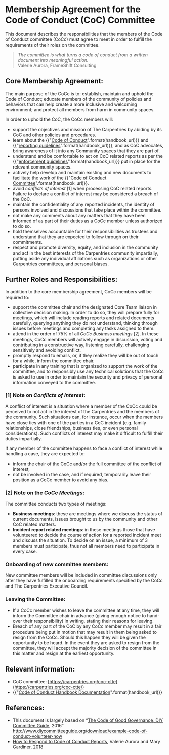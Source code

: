 # Membership Agreement for the Code of Conduct (CoC) Committee 

This document describes the responsibilities that the members of the Code of Conduct committee (CoCc) must agree to meet in order to fulfill the requirements of their roles on the committee.

> *The committee is what turns a code of conduct from a written document into meaningful action.*  
> Valerie Aurora, FrameShift Consulting

## Core Membership Agreement:

The main purpose of the CoCc is to: establish, maintain and uphold the Code of Conduct; educate members of the community of policies and behaviors that can help create a more inclusive and welcoming environment; and protect all members from harm in community spaces.

In order to uphold the CoC, the CoCc members will:

* support the objectives and mission of The Carpentries by abiding by its CoC and other policies and procedures.
* learn about the {{"[Code of Conduct]({}/policies/coc/)".format(handbook_url)}} and {{"[reporting guidelines]({}/policies/coc/incident-reporting)".format(handbook_url)}}, and as CoC advocates, bring awareness of it into any Community spaces that they are part of.  
* understand and be comfortable to act on CoC related reports as per the {{"[enforcement guidelines]({}/policies/coc/enforcement-guidelines)".format(handbook_url)}} put in place for the relevant community spaces.
* actively help develop and maintain existing and new documents to facilitate the work of the {{"[Code of Conduct Committee]({}/policies/coc/)".format(handbook_url)}}. 
* avoid *conflicts of interest* [1] when processing CoC related reports. Failure to declare a conflict of interest may be considered a breach of the CoC.
* maintain the confidentiality of any reported incidents, the identity of persons involved and discussions that take place within the committee.
* not make any comments about any matters that they have been informed of as part of their duties as a CoCc member unless authorized to do so.
* hold themselves accountable for their responsibilities as trustees and understand that they are expected to follow through on their commitments.
* respect and promote diversity, equity, and inclusion in the community and act in the best interests of the Carpentries community impartially, putting aside any individual affiliations such as organizations or other Carpentries committees, and personal biases.


## Further Roles and Responsibilities:

In addition to the core membership agreement, CoCc members will be required to:

* support the committee chair and the designated Core Team liaison in collective decision making. In order to do so, they will prepare fully for meetings, which will include reading reports and related documents carefully, querying anything they do not understand, thinking through issues before meetings and completing any tasks assigned to them.
* attend in the order of 75% of all *CoCc Business meetings* [2]. In these meetings, CoCc members will actively engage in discussion, voting and contributing in a constructive way, listening carefully, challenging sensitively and avoiding conflict. 
* promptly respond to emails, or, if they realize they will be out of touch for a while, inform the committee chair.
* participate in any training that is organized to support the work of the committee, and to responsibly use any technical solutions that the CoCc is asked to use in order to maintain the security and privacy of personal information conveyed to the committee.


### [1] Note on *Conflicts of Interest*:

A conflict of interest is a situation where a member of the CoCc could be perceived to not act in the interest of the Carpentries and the members of the community. Such situations can, for instance, occur when the members have close ties with one of the parties in a CoC incident (e.g. family relationships, close friendships, business ties, or even personal considerations). Such conflicts of interest may make it difficult to fulfill their duties impartially.


If any member of the committee happens to face a conflict of interest while handling a case, they are  expected to:
* inform the chair of the CoCc and/or the full committee of the conflict of interest, 
* not be involved in the case, and if required, temporarily leave their position as a CoCc member to avoid any bias.


### [2] Note on the *CoCc Meetings*: 

The committee conducts two types of meetings: 

* **Business meetings**: these are meetings where we discuss the status of current documents, issues brought to us by the community and other CoC related matters.
* **Incident report related meetings**: in these meetings those that have volunteered to decide the course of action for a reported incident meet and discuss the situation. To decide on an issue, a minimum of 3 members must participate, thus not all members need to participate in every case.


### Onboarding of new committee members:

New committee members will be included in committee discussions only after they have fulfilled the onboarding requirements specified by the CoCc and The Carpentries Executive Council.


### Leaving the Committee:

* If a CoCc member wishes to leave the committee at any time, they will inform the Committee chair in advance (giving enough notice to hand-over their responsibility) in writing, stating their reasons for leaving.
* Breach of any part of the CoC by any CoCc member may result in a fair procedure being put in motion that may result in them being asked to resign from the CoCc. Should this happen they will be given the opportunity to be heard. In the event they are asked to resign from the committee, they will accept the majority decision of the committee in this matter and resign at the earliest opportunity.


## Relevant information:

* CoC committee: [https://carpentries.org/coc-ctte](https://carpentries.org/coc-ctte/)
* {{"[Code of Conduct Handbook Documentation]({}/policies/coc/)".format(handbook_url)}}


## References:

* This document is largely based on “[The Code of Good Governance, DIY Committee Guide](http://www.diycommitteeguide.org/sites/default/files/2016-03/code-of-good-governance-2016.pdf), 2016” http://www.diycommitteeguide.org/download/example-code-of-conduct-volunteer-now
* [How to Respond to Code of Conduct Reports](https://files.frameshiftconsulting.com/books/cocguide.pdf), Valerie Aurora and Mary Gardiner, 2018

